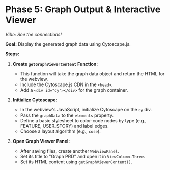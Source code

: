 # Phase 5: Graph Output & Interactive Viewer

*Vibe: See the connections!*

**Goal:** Display the generated graph data using Cytoscape.js.

**Steps:**

1.  **Create `getGraphViewerContent` Function:**
    *   This function will take the graph data object and return the HTML for the webview.
    *   Include the Cytoscape.js CDN in the `<head>`.
    *   Add a `<div id="cy"></div>` for the graph container.

2.  **Initialize Cytoscape:**
    *   In the webview's JavaScript, initialize Cytoscape on the `cy` div.
    *   Pass the `graphData` to the `elements` property.
    *   Define a basic stylesheet to color-code nodes by type (e.g., FEATURE, USER_STORY) and label edges.
    *   Choose a layout algorithm (e.g., `cose`).

3.  **Open Graph Viewer Panel:**
    *   After saving files, create another `WebviewPanel`.
    *   Set its title to "Graph PRD" and open it in `ViewColumn.Three`.
    *   Set its HTML content using `getGraphViewerContent()`.
